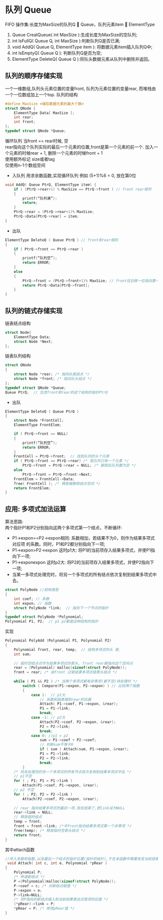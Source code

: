 # 队列 Queue  
FIFO
操作集:长度为MaxSize的队列Q  Queue，队列元素item  ElementType
1. Queue CreatQueue( int MaxSize ):生成长度为MaxSize的空队列;
2. int IsFullQ( Queue Q, int MaxSize ):判断队列Q是否已满;
3. void AddQ( Queue Q, ElementType item ): 将数据元素item插入队列Q中; 
4. int IsEmptyQ( Queue Q ): 判断队列Q是否为空;
5. ElementType DeleteQ( Queue Q ):将队头数据元素从队列中删除并返回。  

##  队列的顺序存储实现
一个一维数组,队列头元素位置的变量front, 队列为元素位置的变量rear, 而堆栈由一个一位数组加上一个top.
队列的结构
```c
#define MaxSize <储存数据元素的最大个数> 
struct QNode {
    ElementType Data[ MaxSize ]; 
    int rear;
    int front;
};
typedef struct QNode *Queue;
```
循环队列
当front == rear时候, 空  
rear指向这个队列实际的最后一个元素的位置,front是第一个元素的前一个. 加入一个元素的时候rear + 1, 删除一个元素的时候front + 1  
使用额外标记 size或者tag  
仅使用n-1个数组空间  

* 入队列
用求余数函数,实现循环队列 例如 (5+1)%6 = 0, 放在第0位
```c
void AddQ( Queue PtrQ, ElementType item) {
    if ( (PtrQ->rear+1) % MaxSize == PtrQ->front ) // front rear相邻
    { 
        printf(“队列满”);
        return;
    }
    PtrQ->rear = (PtrQ->rear+1)% MaxSize; 
    PtrQ->Data[PtrQ->rear] = item;
}
```

* 出队
```c
ElementType DeleteQ ( Queue PtrQ ) // front和rear相同
{
    if ( PtrQ->front == PtrQ->rear ) 
    { 
        printf(“队列空”);
        return ERROR;
    } 
    else 
    {
        PtrQ->front = (PtrQ->front+1)% MaxSize; // front往后移一位指向第一个元素
        return PtrQ->Data[PtrQ->front];
    } 
}
```
##  队列的链式存储实现   
链表结点结构
```c
struct Node{ 
    ElementType Data; 
    struct Node *Next;
};
```
链表队列结构
```c
struct QNode
{ 
    struct Node *rear; /* 指向队尾结点 */
    struct Node *front; /* 指向队头结点 */ 
};
typedef struct QNode *Queue;  
Queue PtrQ;  // 包含front和rear的这个结构的指针PtrQ
```

* 出队
```c
ElementType DeleteQ ( Queue PtrQ ) 
{ 
    struct Node *FrontCell;
    ElementType FrontElem;

    if ( PtrQ->front == NULL) 
    { 
        printf(“队列空”); 
        return ERROR;
    }
    FrontCell = PtrQ->front;  // 找到队列的头个元素
    if ( PtrQ->front == PtrQ->rear) /* 若队列只有一个元素 */
        PtrQ->front = PtrQ->rear = NULL; /* 删除后队列置为空 */ 
    else
        PtrQ->front = PtrQ->front->Next;
    FrontElem = FrontCell->Data;
    free( FrontCell ); /* 释放被删除结点空间 */ 
    return FrontElem;
}
```

## 应用: 多项式加法运算  
算法思路:  
两个指针P1和P2分别指向这两个多项式第一个结点，不断循环:
* P1->expon==P2->expon相同: 系数相加，若结果不为0，则作为结果多项式对应项
的系数。同时，P1和P2都分别指向下一项;
* P1->expon>P2->expon 这时p1大: 将P1的当前项存入结果多项式，并使P1指向下一项;   
* P1->expon<P2->expon 这时p2大: 将P2的当前项存入结果多项式，并使P2指向下一项;
* 当某一多项式处理完时，将另一个多项式的所有结点依次复制到结果多项式中去。  

```c
struct PolyNode //结构类型
{
    int coef; // 系数
    int expon; // 指数 
    struct PolyNode *link;  // 指向下一个节点的指针
}
typedef struct PolyNode *Polynomial; 
Polynomial P1, P2;  // p1 p2都是这种结构的指针
```
实现

```c
Polynomial PolyAdd (Polynomial P1, Polynomial P2) 
{
    Polynomial front, rear, temp;  // 结构多项式的头 尾.
    int sum;
    
    // 临时空结点点作为结果多项式的表头, front rear都指向这个空间点
    rear = (Polynomial) malloc(sizeof(struct PolyNode)); 
    front = rear; /* 由front 记录结果多项式链表头结点 */
    
    while ( P1 && P2 ) /* 当两个多项式都有非零项(都不空)待处理时 */ 
        switch ( Compare(P1->expon, P2->expon) ) // 比较两个指数
        { 
            case 1:  // p1大
                // 系数和指素接到rear的后面
                Attach( P1->coef, P1->expon, &rear); 
                P1 = P1->link;
                break;
            case -1: // p2大
                Attach(P2->coef, P2->expon, &rear); 
                P2 = P2->link;
                break;
            case 0: //p1 = p2
                sum = P1->coef + P2->coef;
                // 判断sum不等于0
                if ( sum ) Attach(sum, P1->expon, &rear); 
                P1 = P1->link;
                P2 = P2->link;
                break;
        }
    /* 将未处理完的另一个多项式的所有节点依次复制到结果多项式中去 */ 
    // p1不空
    for ( ; P1; P1 = P1->link ) 
        Attach(P1->coef, P1->expon, &rear);
    // p2 不空
    for ( ; P2; P2 = P2->link ) 
        Attach(P2->coef, P2->expon, &rear); 
    
    // rear 指向结果多项式的最后一项,现在结束了,把link设为NULL
    rear->link = NULL;
    // 释放临时结点
    temp = front;
    front = front->link; /*令front指向结果多项式第一个非零项 */ 
    free(temp); /* 释放临时空表头结点 */
    return front;
}
```
其中attach函数
```c
//传入系数和指数,以及最后一个结点的指针位置(指针的指针),于在本函数中需要改变当前结果表达式尾项指针的值,所以函数传递进来的是结点指针的地址，*pRear指向尾项
 void Attach( int c, int e, Polynomial *pRear )
{
    Polynomial P;
    /* 申请新结点 */ 
    P =(Polynomial)malloc(sizeof(struct PolyNode)); 
    P->coef = c; /* 对新结点赋值 */
    P->expon = e;
    P->link=NULL;
    /* 将P指向的新结点插入到当前结果表达式尾项的后面 */ 
    (*pRear)->link = P;
    *pRear = P; /* 修改pRear值 */
}
```

